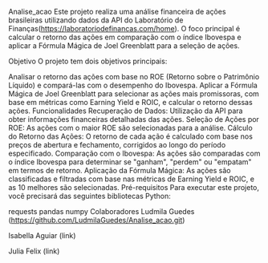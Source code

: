 Analise_acao
Este projeto realiza uma análise financeira de ações brasileiras utilizando dados da API do Laboratório de Finanças(https://laboratoriodefinancas.com/home). O foco principal é calcular o retorno das ações em comparação com o índice Ibovespa e aplicar a Fórmula Mágica de Joel Greenblatt para a seleção de ações.

Objetivo
O projeto tem dois objetivos principais:

Analisar o retorno das ações com base no ROE (Retorno sobre o Patrimônio Líquido) e compará-las com o desempenho do Ibovespa.
Aplicar a Fórmula Mágica de Joel Greenblatt para selecionar as ações mais promissoras, com base em métricas como Earning Yield e ROIC, e calcular o retorno dessas ações.
Funcionalidades
Recuperação de Dados: Utilização da API para obter informações financeiras detalhadas das ações.
Seleção de Ações por ROE: As ações com o maior ROE são selecionadas para a análise.
Cálculo do Retorno das Ações: O retorno de cada ação é calculado com base nos preços de abertura e fechamento, corrigidos ao longo do período especificado.
Comparação com o Ibovespa: As ações são comparadas com o índice Ibovespa para determinar se "ganham", "perdem" ou "empatam" em termos de retorno.
Aplicação da Fórmula Mágica: As ações são classificadas e filtradas com base nas métricas de Earning Yield e ROIC, e as 10 melhores são selecionadas.
Pré-requisitos
Para executar este projeto, você precisará das seguintes bibliotecas Python:

requests
pandas
numpy
Colaboradores
Ludmila Guedes (https://github.com/LudmilaGuedes/Analise_acao.git)

Isabella Aguiar (link)

Julia Felix (link)